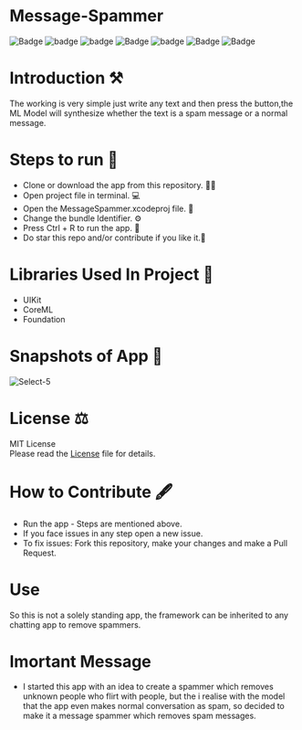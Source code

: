 # Message-Spammer

![Badge](https://img.shields.io/badge/Xcode-11.6-green)
![badge](https://img.shields.io/badge/Swift-5.0-red)
![badge](https://img.shields.io/badge/iOS-13-blue)
![Badge](https://img.shields.io/badge/License-MIT-yellow) 
![badge](https://img.shields.io/badge/Platfrom-iOS-orange)
![Badge](https://img.shields.io/badge/SpamMessage-Analyser-yellowgreen)
![Badge](https://img.shields.io/badge/Spammer-App-orange)

# Introduction ⚒  

The working is very simple just write any text and then press the button,the ML Model will synthesize whether the text is a spam message or a normal message.

# Steps to run 📲

* Clone or download the app from this repository. 👩‍💻
* Open project file in terminal. 💻
* Open the MessageSpammer.xcodeproj file. 💾
* Change the bundle Identifier. ⚙️
* Press Ctrl + R to run the app. 📲
* Do star this repo and/or contribute if you like it.🙂 

# Libraries Used In Project 📒 

* UIKit <br>
* CoreML
* Foundation

# Snapshots of App 📸

![Select-5](https://user-images.githubusercontent.com/56252259/92326645-5d915e00-f071-11ea-89f7-9c859fb84202.png)

# License ⚖️  

MIT License<br> Please read the [License](https://github.com/gokulnair2001/Message-Spammer/blob/master/LICENSE) file for details.

# How to Contribute 🖋 

* Run the app - Steps are mentioned above.
* If you face issues in any step open a new issue.
* To fix issues: Fork this repository, make your changes and make a Pull Request. 

# Use 

So this is not a solely standing app, the framework can be inherited to any chatting app to remove spammers.

# Imortant Message 

* I started this app with an idea to create a spammer which removes unknown people who flirt with people, but the i realise with the model that the app even makes normal
conversation as spam, so decided to make it a message spammer which removes spam messages.
